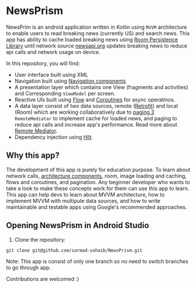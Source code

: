 # NewsPrism
NewsPrim is an android application written in Kotlin using ```MVVM``` architecture to enable users to read breaking news (currently US) and search news. This app has ability to cache loaded breaking news using [Room Persistence Library](https://developer.android.com/jetpack/androidx/releases/room) until network source [newsapi.org](www.newsapi.org) updates breaking news to reduce api calls and network usage on device.

In this repository, you will find:

- User interface built using XML
- Navigation built using [Navigation components](https://developer.android.com/guide/navigation/navigation-getting-started)
- A presentation layer which contains one View (fragments and activities) and Corresponding ```ViewModel``` per screen.
- Reactive UIs built using [Flow](https://developer.android.com/kotlin/flow) and [Coroutines](https://kotlinlang.org/docs/coroutines-overview.html) for async operatinos.
- A data layer consist of two data sources, remote ([Retrofit](https://square.github.io/retrofit)) and local (Room) which are working collaboratively due to [paging 3](https://developer.android.com/topic/libraries/architecture/paging/v3-migration#benefits) ```RemoteMediatar``` to implement cache for loaded news, and paging to reduce api calls and increase app's performance. Read more about [Remote Mediator](https://developer.android.com/topic/libraries/architecture/paging/v3-network-db).
- Dependency injection using [Hilt](https://developer.android.com/training/dependency-injection/hilt-android).

## Why this app?

The development of this app is purely for education purpose. To learn about network calls, [architecture components](https://developer.android.com/topic/architecture?gclid=CjwKCAiAyfybBhBKEiwAgtB7foTrp3FJuBOxdV9k6HCigW8Jp0nvdj4HjmyVsGd4WNS2CbJyZ9rjvRoCkdMQAvD_BwE&gclsrc=aw.ds), room, image loading and caching, flows and coroutines, and pagination. Any beginner developer who wants to take a look to make these concepts work for them can use this app to learn. This app can help devs to learn about MVVM architecture, how to implement MVVM with multipule data sources, and how to write maintainable and testable apps using Google's recommended approaches.

## Opening NewsPrism in Android Studio
1. Clone the repository:

```git clone git@github.com/sarmad-sohaib/NewsPrism.git```

Note: This app is consist of only one branch so no need to switch branches to go through app.

Contributions are welcomed :)
